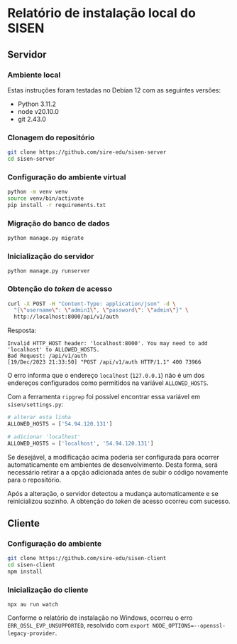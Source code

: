 # Relatório de instalação local do SISEN

## Servidor
### Ambiente local

Estas instruções foram testadas no Debian 12 com as seguintes versões:

- Python 3.11.2
- node v20.10.0
- git 2.43.0

### Clonagem do repositório

```sh
git clone https://github.com/sire-edu/sisen-server
cd sisen-server
```

### Configuração do ambiente virtual

```sh
python -m venv venv
source venv/bin/activate
pip install -r requirements.txt
```

### Migração do banco de dados

```sh
python manage.py migrate
```

### Inicialização do servidor

```
python manage.py runserver
```

### Obtenção do _token_ de acesso

```sh
curl -X POST -H "Content-Type: application/json" -d \
  "{\"username\": \"admin1\", \"password\": \"admin\"}" \
  http://localhost:8000/api/v1/auth
```

Resposta:

```
Invalid HTTP_HOST header: 'localhost:8000'. You may need to add 'localhost' to ALLOWED_HOSTS.
Bad Request: /api/v1/auth
[19/Dec/2023 21:33:50] "POST /api/v1/auth HTTP/1.1" 400 73966
```

O erro informa que o endereço `localhost` (`127.0.0.1`) não é um dos endereços configurados como permitidos na variável `ALLOWED_HOSTS`.

Com a ferramenta `ripgrep` foi possível encontrar essa variável em `sisen/settings.py`:

```python
# alterar esta linha
ALLOWED_HOSTS = ['54.94.120.131']

# adicionar 'localhost'
ALLOWED_HOSTS = ['localhost', '54.94.120.131']
```

Se desejável, a modificação acima poderia ser configurada para ocorrer automaticamente em ambientes de desenvolvimento. Desta forma, será necessário retirar a a opção adicionada antes de subir o código novamente para o repositório.

Após a alteração, o servidor detectou a mudança automaticamente e se reinicializou sozinho. A obtenção do _token_ de acesso ocorreu com sucesso.

## Cliente

### Configuração do ambiente

```sh
git clone https://github.com/sire-edu/sisen-client
cd sisen-client
npm install
```

### Inicialização do cliente

```
npx au run watch
```

Conforme o relatório de instalação no Windows, ocorreu o erro `ERR_OSSL_EVP_UNSUPPORTED`, resolvido com `export NODE_OPTIONS=--openssl-legacy-provider`.
